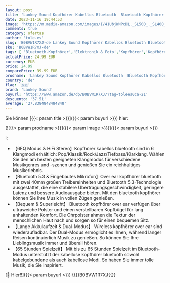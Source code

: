 ```yaml
---
layout: post
title: 'Lankey Sound Kopfhörer Kabellos Bluetooth  Bluetooth Kopfhörer Over-Ear mit 6 EQ Modi  65 Std Kabellose Kopfhörer mit Eingebautem HD-Mikrofon  FM  SD/TF für Outdoor  Transport  Reisen  Studium'
date: 2023-11-16 19:44:53
image: 'https://m.media-amazon.com/images/I/41UbjWNPcDL._SL500_._SL400_.jpg'
comments: true
category: ofertas
author: 'tole.es'
slug: 'B0BVW1R7XJ-de Lankey Sound Kopfhörer Kabellos Bluetooth Bluetooth...'
sku: 'B0BVW1R7XJ-de'
tags: [ 'Bluetooth-Kopfhörer','Elektronik & Foto','Kopfhörer','Kopfhörer & Zubehör','lankey sound','🇩🇪', ]
actualPrice: 24.99 EUR
currency: EUR
price: 24.99
comparePrice: 39.99 EUR
prodname: 'Lankey Sound Kopfhörer Kabellos Bluetooth  Bluetooth Kopfhörer Over-Ear mit 6 EQ Modi  65 Std Kabellose Kopfhörer mit Eingebautem HD-Mikrofon  FM  SD/TF für Outdoor  Transport  Reisen  Studium'
country: 'de'
flag: '🇩🇪'
brand: 'Lankey Sound'
buyurl: 'https://www.amazon.de/dp/B0BVW1R7XJ/?tag=tolees0ca-21'
descuento: '37.51'
average: '27.8384848484848'
---
```


Sie können [{{< param title >}}]({{< param buyurl >}}) hier:

[![{{< param prodname >}}]({{< param image >}})]({{< param buyurl >}})

ℹ️:

- 【6EQ Modus & HiFi Stereo】Kopfhörer kabellos bluetooth sind in 6 Klangmodi erhältlich: Pop/Klassik/Rock/Jazz/Tiefbass/Klarklang. Wählen Sie den am besten geeigneten Klangmodus für verschiedene Musikgenres und -szenen und genießen Sie ein reichhaltiges Musikerlebnis.
- 【Bluetooth 5.3 & Eingebautes Mikrofon】Over ear kopfhörer bluetooth mit zwei 40mm großen Treibereinheiten und Bluetooth 5.3-Technologie ausgestattet, die eine stabilere Übertragungsgeschwindigkeit, geringere Latenz und bessere Audioausgabe bieten. Mit den bluetooth kopfhörer können Sie Ihre Musik in vollen Zügen genießen.
- 【Bequem & Superleicht】 Bluetooth kopfhörer over ear verfügen über ultraweiche Polster und einen verstellbaren Kopfbügel für lang anhaltenden Komfort. Die Ohrpolster ahmen die Textur der menschlichen Haut nach und sorgen so für einen bequemen Sitz.
- 【Lange Akkulaufzeit & Dual-Modus】 Wireless kopfhörer over ear sind wiederaufladbar. Der Dual-Modus ermöglicht es Ihnen, während langer Reisen kontinuierlich Musik zu genießen. So können Sie Ihre Lieblingsmusik immer und überall hören.
- 【65 Stunden Spielzeit】 Mit bis zu 65 Stunden Spielzeit im Bluetooth-Modus unterstützt der kabellose kopfhörer bluetooth sowohl kabelgebundene als auch kabellose Modi. So haben Sie immer tolle Musik, die Sie inspiriert.

[🛒 Hier!!]({{< param buyurl >}})
{{<world>}}B0BVW1R7XJ{{</world>}}
